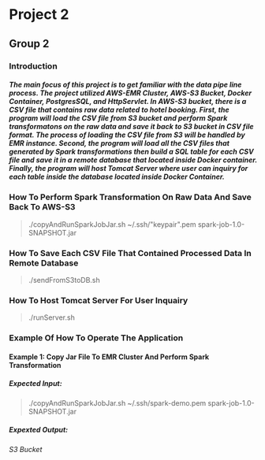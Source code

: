 # Project 2

## Group 2

### Introduction
##### The main focus of this project is to get familiar with the data pipe line process. The project utilized AWS-EMR Cluster, AWS-S3 Bucket, Docker Container, PostgresSQL, and HttpServlet. In AWS-S3 bucket, there is a CSV file that contains raw data related to hotel booking. First, the program will load the CSV file from S3 bucket and perform Spark transformatons on the raw data and save it back to S3 bucket in CSV file format. The process of loading the CSV file from S3 will be handled by EMR instance. Second, the program will load all the CSV files that generated by Spark transformations then build a SQL table for each CSV file and save it in a remote database that located inside Docker container. Finally, the program will host Tomcat Server where user can inquiry for each table inside the database located inside Docker Container. 

### How To Perform Spark Transformation On Raw Data And Save Back To AWS-S3
> ./copyAndRunSparkJobJar.sh ~/.ssh/"keypair".pem spark-job-1.0-SNAPSHOT.jar

### How To Save Each CSV File That Contained Processed Data In Remote Database
> ./sendFromS3toDB.sh
### How To Host Tomcat Server For User Inquairy
> ./runServer.sh

### Example Of How To Operate The Application
#### Example 1: Copy Jar File To EMR Cluster And Perform Spark Transformation
##### Expected Input:
> ./copyAndRunSparkJobJar.sh ~/.ssh/spark-demo.pem spark-job-1.0-SNAPSHOT.jar
##### Expexted Output:
###### S3 Bucket




